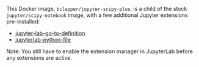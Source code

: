 This Docker image, `bclapper/jupyter-scipy-plus`, is a child of the stock
`jupyter/scipy-notebook` image, with a few additional Jupyter extensions
pre-installed:

- [jupyter-lab-go-to-definition](https://github.com/krassowski/jupyterlab-go-to-definition)
- [jupyterlab-python-file](https://github.com/jtpio/jupyterlab-python-file)

Note: You still have to enable the extension manager in JupyterLab before any
extensions are active.
